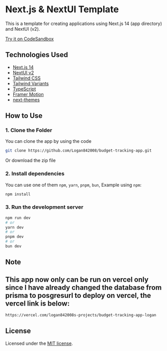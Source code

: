 # Next.js & NextUI Template

This is a template for creating applications using Next.js 14 (app directory) and NextUI (v2).

[Try it on CodeSandbox](https://githubbox.com/nextui-org/next-app-template)

## Technologies Used

- [Next.js 14](https://nextjs.org/docs/getting-started)
- [NextUI v2](https://nextui.org/)
- [Tailwind CSS](https://tailwindcss.com/)
- [Tailwind Variants](https://tailwind-variants.org)
- [TypeScript](https://www.typescriptlang.org/)
- [Framer Motion](https://www.framer.com/motion/)
- [next-themes](https://github.com/pacocoursey/next-themes)

## How to Use

### 1. Clone the Folder

You can clone the app by using the code

```bash
git clone https://github.com/Logan842008/budget-tracking-app.git
```

Or download the zip file

### 2. Install dependencies

You can use one of them `npm`, `yarn`, `pnpm`, `bun`, Example using `npm`:

```bash
npm install
```

### 3. Run the development server

```bash
npm run dev
# or
yarn dev
# or
pnpm dev
# or
bun dev
```

## Note

## This app now only can be run on vercel only since I have already changed the database from prisma to posgresurl to deploy on vercel, the vercel link is below:

```bash
https://vercel.com/logan842008s-projects/budget-tracking-app-logan
```

## License

Licensed under the [MIT license](https://github.com/nextui-org/next-app-template/blob/main/LICENSE).
